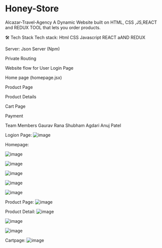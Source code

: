 # Honey-Store
Alcazar-Travel-Agency
A Dynamic Website built on HTML, CSS ,JS,REACT and REDUX TOOL that lets you order products.


🛠 Tech Stack
Tech stack: Html CSS Javascript REACT aAND REDUX

Server: Json Server (Npm)

Private Routing

Website flow for User
Login Page

Home page (homepage.jsx)

Product Page

Product Details

Cart Page

Payment


Team Members
Gaurav Rana
Shubham Agdari
Anuj Patel

Logion Page: 
![image](https://github.com/shubham007x/Honey-Store/assets/61975040/5fbd79d5-4993-45ce-93d4-230d18fab52e)

Homepage:

![image](https://github.com/shubham007x/Honey-Store/assets/61975040/58bfe9ea-6db5-4be3-b20f-29f84661f374)

![image](https://github.com/shubham007x/Honey-Store/assets/61975040/6ff51ac7-d5d3-4f4c-b264-83abf7f97276)

![image](https://github.com/shubham007x/Honey-Store/assets/61975040/6817f8d7-dfd2-4e45-a925-3efc8d6dd641)

![image](https://github.com/shubham007x/Honey-Store/assets/61975040/f44801bd-81c6-492a-8ccf-283f50a63557)

![image](https://github.com/shubham007x/Honey-Store/assets/61975040/fb706ee1-3726-447f-9009-d05968275bf7)

Product Page:
![image](https://github.com/shubham007x/Honey-Store/assets/61975040/4915d375-2df5-488c-94da-f92a692d7a47)

Product Detail:
![image](https://github.com/shubham007x/Honey-Store/assets/61975040/af3f7cdd-7543-4ca0-b018-878824683c31)

![image](https://github.com/shubham007x/Honey-Store/assets/61975040/e099086b-9a48-4a57-8482-e1b9fc105dc5)

![image](https://github.com/shubham007x/Honey-Store/assets/61975040/7de6c7b3-e75f-445b-bc6c-d312c133282f)

Cartpage:
![image](https://github.com/shubham007x/Honey-Store/assets/61975040/563e4f79-0398-4e75-b3cb-0c5a0e59408d)

